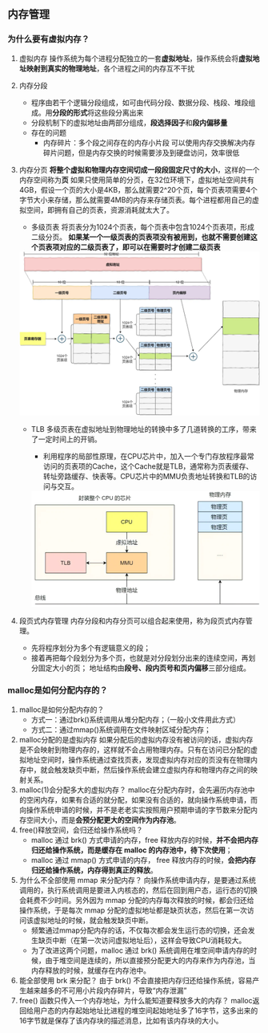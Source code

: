 ## 内存管理

### 为什么要有虚拟内存？
1. 虚拟内存
   操作系统为每个进程分配独立的一套**虚拟地址**，操作系统会将**虚拟地址映射到真实的物理地址**，各个进程之间的内存互不干扰
2. 内存分段
   - 程序由若干个逻辑分段组成，如可由代码分段、数据分段、栈段、堆段组成。用**分段的形式**将这些段分离出来
   - 分段机制下的虚拟地址由两部分组成，**段选择因子**和**段内偏移量**
   - 存在的问题
     - 内存碎片：多个段之间存在的内存小片段
       可以使用内存交换解决内存碎片问题，但是内存交换的时候需要涉及到硬盘访问，效率很低
3. 内存分页
   **将整个虚拟和物理内存空间切成一段段固定尺寸的大小**，这样的一个内存空间称为**页**
   如果只使用简单的分页，在32位环境下，虚拟地址空间共有4GB，假设一个页的大小是4KB，那么就需要2^20个页，每个页表项需要4个字节大小来存储，那么就需要4MB的内存来存储页表。每个进程都用自己的虚拟空间，即拥有自己的页表，资源消耗就太大了。
   - 多级页表
     将页表分为1024个页表，每个页表中包含1024个页表项，形成二级分页。
     **如果某一个一级页表的页表项没有被用到，也就不需要创建这个页表项对应的二级页表了，即可以在需要时才创建二级页表**

    <div align="left"><img width="500" src="images/2023-03-27-14-22-59.png"/></div>

   - TLB
     多级页表在虚拟地址到物理地址的转换中多了几道转换的工序，带来了一定时间上的开销。
     - 利用程序的局部性原理，在CPU芯片中，加入一个专门存放程序最常访问的页表项的Cache，这个Cache就是TLB，通常称为页表缓存、转址旁路缓存、快表等。CPU芯片中的MMU负责地址转换和TLB的访问与交互。
     
     <div align="left"><img width="500" src="images/2023-03-27-14-55-24.png"/></div>

4. 段页式内存管理
   内存分段和内存分页可以组合起来使用，称为段页式内存管理。
   - 先将程序划分为多个有逻辑意义的段；
   - 接着再把每个段划分为多个页，也就是对分段划分出来的连续空间，再划分固定大小的页；
   地址结构由**段号、段内页号和页内偏移**三部分组成。

### malloc是如何分配内存的？
1. malloc是如何分配内存的？
   - 方式一：通过brk()系统调用从堆分配内存；（一般小文件用此方式）
   - 方式二：通过mmap()系统调用在文件映射区域分配内存；
2. malloc分配的是虚拟内存
   如果分配后的虚拟内存没有被访问的话，虚拟内存是不会映射到物理内存的，这样就不会占用物理内存。只有在访问已分配的虚拟地址空间时，操作系统通过查找页表，发现虚拟内存对应的页没有在物理内存中，就会触发缺页中断，然后操作系统会建立虚拟内存和物理内存之间的映射关系。
3. malloc(1)会分配多大的虚拟内存？
   malloc在分配内存时，会先遍历内存池中的空闲内存，如果有合适的就分配，如果没有合适的，就向操作系统申请，而向操作系统申请的时候，并不是老老实实按照用户预期申请的字节数来分配内存空间大小，而是**会预分配更大的空间作为内存池**。
4. free()释放空间，会归还给操作系统吗？
   - malloc 通过 brk() 方式申请的内存，free 释放内存的时候，**并不会把内存归还给操作系统，而是缓存在 malloc 的内存池中，待下次使用**；
   - malloc 通过 mmap() 方式申请的内存， free 释放内存的时候，**会把内存归还给操作系统，内存得到真正的释放**。
5. 为什么不全部使用 mmap 来分配内存？
向操作系统申请内存，是要通过系统调用的，执行系统调用是要进入内核态的，然后在回到用户态，运行态的切换会耗费不少时间。另外因为 mmap 分配的内存每次释放的时候，都会归还给操作系统，于是每次 mmap 分配的虚拟地址都是缺页状态，然后在第一次访问该虚拟地址的时候，就会触发缺页中断。
   - 频繁通过mmap分配内存的话，不仅每次都会发生运行态的切换，还会发生缺页中断（在第一次访问虚拟地址后），这样会导致CPU消耗较大。
   - 为了改进这两个问题，malloc 通过 brk() 系统调用在堆空间申请内存的时候，由于堆空间是连续的，所以直接预分配更大的内存来作为内存池，当内存释放的时候，就缓存在内存池中。
6. 能全部使用 brk 来分配？
   由于 brk() 不会直接把内存归还给操作系统，容易产生越来越多的不可用小片段内存碎片，导致“内存泄漏”
7. free() 函数只传入一个内存地址，为什么能知道要释放多大的内存？
   malloc返回给用户态的内存起始地址比进程的堆空间起始地址多了16字节，这多出来的16字节就是保存了该内存块的描述消息，比如有该内存块的大小。


